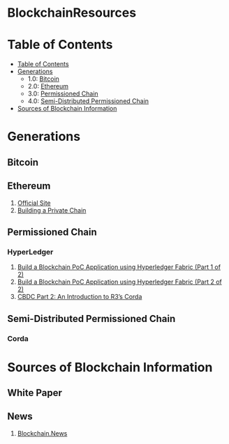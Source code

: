 # BlockchainResources
Table of Contents
=================
   * [Table of Contents](#table-of-contents)
   * [Generations](#blockchain-changes)
      * 1.0: [Bitcoin](#bitcoin)
      * 2.0: [Ethereum](#ethereum)
      * 3.0: [Permissioned Chain](#permissioned-chain)
      * 4.0: [Semi-Distributed Permissioned Chain](#semo-distributed-permissioned-chain)
   * [Sources of Blockchain Information](#sources-of-blockchain-information)
     
# Generations
## Bitcoin
## Ethereum
1. [Official Site](https://www.ethereum.org/)
1. [Building a Private Chain](https://medium.com/blockchainbistro/set-up-a-private-ethereum-blockchain-and-deploy-your-first-solidity-smart-contract-on-the-caa8334c343d)
## Permissioned Chain
### HyperLedger
1. [Build a Blockchain PoC Application using Hyperledger Fabric (Part 1 of 2)](https://blockchain.news/Post?id=55e9afea-12ca-47e5-b4da-d9f16851f496)
1. [Build a Blockchain PoC Application using Hyperledger Fabric (Part 2 of 2)](https://blockchain.news/Post?id=Build-a-Blockchain-PoC-Application-using-Hyperledger-Fabric-Series-2-of-2-3e0387d3-62eb-4631-adaf-1b37683c80af)
1. [CBDC Part 2: An Introduction to R3’s Corda](https://blockchain.news/Post?id=80d4f9d2-ce9f-4dbb-8cae-cd582676083a)
## Semi-Distributed Permissioned Chain
### Corda
# Sources of Blockchain Information
## White Paper
## News
1. [Blockchain.News](https://blockchain.news)

